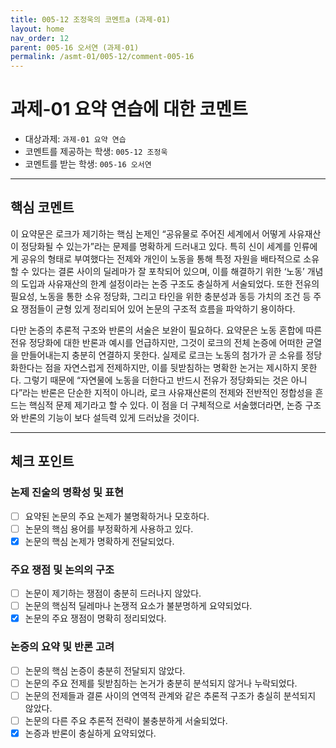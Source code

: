 ```yaml
---
title: 005-12 조정욱의 코멘트a (과제-01) 
layout: home
nav_order: 12
parent: 005-16 오서연 (과제-01)
permalink: /asmt-01/005-12/comment-005-16
---
```


# 과제-01 요약 연습에 대한 코멘트

- 대상과제: `과제-01 요약 연습`
- 코멘트를 제공하는 학생: `005-12 조정욱` 
- 코멘트를 받는 학생: `005-16 오서연` 

---

## 핵심 코멘트

이 요약문은 로크가 제기하는 핵심 논제인 “공유물로 주어진 세계에서 어떻게 사유재산이 정당화될 수 있는가”라는 문제를 명확하게 드러내고 있다. 특히 신이 세계를 인류에게 공유의 형태로 부여했다는 전제와 개인이 노동을 통해 특정 자원을 배타적으로 소유할 수 있다는 결론 사이의 딜레마가 잘 포착되어 있으며, 이를 해결하기 위한 ‘노동’ 개념의 도입과 사유재산의 한계 설정이라는 논증 구조도 충실하게 서술되었다. 또한 전유의 필요성, 노동을 통한 소유 정당화, 그리고 타인을 위한 충분성과 동등 가치의 조건 등 주요 쟁점들이 균형 있게 정리되어 있어 논문의 구조적 흐름을 파악하기 용이하다.

다만 논증의 추론적 구조와 반론의 서술은 보완이 필요하다. 요약문은 노동 혼합에 따른 전유 정당화에 대한 반론과 예시를 언급하지만, 그것이 로크의 전체 논증에 어떠한 균열을 만들어내는지 충분히 연결하지 못한다. 실제로 로크는 노동의 첨가가 곧 소유를 정당화한다는 점을 자연스럽게 전제하지만, 이를 뒷받침하는 명확한 논거는 제시하지 못한다. 그렇기 때문에 “자연물에 노동을 더한다고 반드시 전유가 정당화되는 것은 아니다”라는 반론은 단순한 지적이 아니라, 로크 사유재산론의 전제와 전반적인 정합성을 흔드는 핵심적 문제 제기라고 할 수 있다. 이 점을 더 구체적으로 서술했더라면, 논증 구조와 반론의 기능이 보다 설득력 있게 드러났을 것이다.

---

## 체크 포인트

### 논제 진술의 명확성 및 표현  
- [ ] 요약된 논문의 주요 논제가 불명확하거나 모호하다.  
- [ ] 논문의 핵심 용어를 부정확하게 사용하고 있다.  
- [x] 논문의 핵심 논제가 명확하게 전달되었다.  

### 주요 쟁점 및 논의의 구조  
- [ ] 논문이 제기하는 쟁점이 충분히 드러나지 않았다.  
- [ ] 논문의 핵심적 딜레마나 논쟁적 요소가 불분명하게 요약되었다.  
- [x] 논문의 주요 쟁점이 명확히 정리되었다.  

### 논증의 요약 및 반론 고려  
- [ ] 논문의 핵심 논증이 충분히 전달되지 않았다.  
- [ ] 논문의 주요 전제를 뒷받침하는 논거가 충분히 분석되지 않거나 누락되었다.  
- [ ] 논문의 전제들과 결론 사이의 연역적 관계와 같은 추론적 구조가 충실히 분석되지 않았다.  
- [ ] 논문의 다른 주요 추론적 전략이 불충분하게 서술되었다.
- [x] 논증과 반론이 충실하게 요약되었다. 